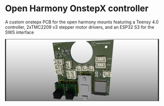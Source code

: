 # Open Harmony OnstepX controller

A custom onstepx PCB for the open harmony mounts featuring a Teensy 4.0 controller, 2xTMC2209 v3 stepper motor drivers, and an ESP32 S3 for the SWS interface 


![Open Harmony](https://github.com/coreos-xx/openHarmony/blob/main/openHarmony.png?raw=true)
